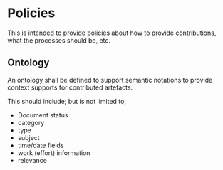 # Policies

This is intended to provide policies about how to provide contributions, what the processes should be, etc.

## Ontology

An ontology shall be defined to support semantic notations to provide context supports for contributed artefacts. 

This should include; but is not limited to,

- Document status
- category
- type
- subject
- time/date fields
- work (effort) information
- relevance 